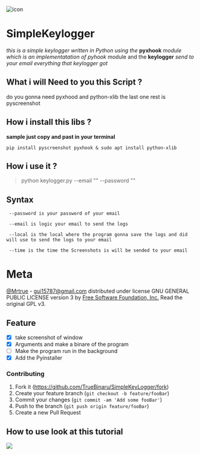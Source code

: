 
![icon](https://user-images.githubusercontent.com/38415293/60696794-a7a31080-9ebd-11e9-9fed-34dea0cfb287.png)

# SimpleKeylogger
*this is a simple keylogger written in Python using the* 
**pyxhook** *module which is an implementatation of pyhook*
module
and the **keylogger** *send to your email everything that 
keylogger got*

## What i will Need to you this Script ?
do you gonna need pyxhood and python-xlib
the last one rest is pyscreenshot

## How i install this libs ?
**sample just copy and past in your terminal**
```
pip install pyscreenshot pyxhook & sudo apt install python-xlib
```

## How i use it ?
>python keylogger.py --email "" --password ""

## Syntax 
```
 --password is your password of your email
  
 --email is logic your email to send the logs 
  
 --local is the local where the program gonna save the logs and did will use to send the logs to your email

 --time is the time the Screenshots is will be sended to your email
```

# Meta
[@Mrtrue](https://twitter.com/TrueBinary) - gui15787@gmail.com
distributed under license GNU GENERAL PUBLIC LICENSE version 3 by [Free Software Foundation, Inc.](fsf.org) Read the original GPL v3.

## Feature
 - [x] take screenshot of window 
 - [x] Arguments and make a binare of the program 
 - [ ] Make the program run in the background
 - [x] Add the Pyinstaller 

### Contributing
1. Fork it (<https://github.com/TrueBinaru/SimpleKeyLogger/fork>)
2. Create your feature branch (`git checkout -b feature/fooBar`)
3. Commit your changes (`git commit -am 'Add some fooBar'`)
4. Push to the branch (`git push origin feature/fooBar`)
5. Create a new Pull Request

## How to use look at this tutorial
![](https://youtu.be/qAvAR-FBc5w)

